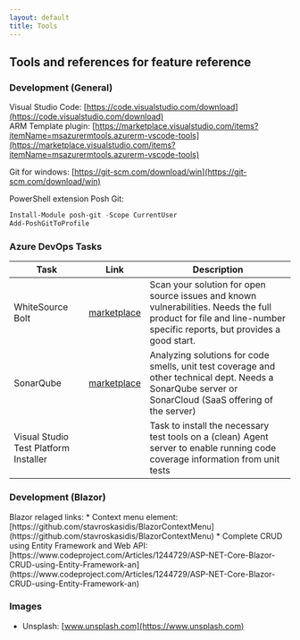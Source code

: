 ```yaml
---
layout: default
title: Tools
---
```

<style>
    .pnl{float:left;margin-right:7px;}
</style>

<div class="row">
<div class="col-md-12">
<div class="panel panel-default">
<div class="panel-heading" markdown="1">

## Tools and references for feature reference
<div>

</div>
</div>
</div>

<div class="row">
<div class="col-md-12">
<div class="panel panel-default">
<div class="panel-heading" markdown="1">

### Development (General)
</div>
<div class="panel-body" markdown="1">

Visual Studio Code: [https://code.visualstudio.com/download](https://code.visualstudio.com/download)  
ARM Template plugin: [https://marketplace.visualstudio.com/items?itemName=msazurermtools.azurerm-vscode-tools](https://marketplace.visualstudio.com/items?itemName=msazurermtools.azurerm-vscode-tools)  

Git for windows: [https://git-scm.com/download/win](https://git-scm.com/download/win)  

PowerShell extension Posh Git:
``` powershell
Install-Module posh-git -Scope CurrentUser
Add-PoshGitToProfile
```

</div>
</div>
</div>
</div>


<div class="row">
<div class="col-md-12">
<div class="panel panel-default">
<div class="panel-heading" markdown="1">

### Azure DevOps Tasks
</div>
<div class="panel-body" markdown="1">

|Task|Link|Description|
|---|---|---|
|WhiteSource Bolt|[marketplace](https://marketplace.visualstudio.com/items?itemName=whitesource.ws-bolt)|Scan your solution for open source issues and known vulnerabilities. Needs the full product for file and line-number specific reports, but provides a good start.|
|SonarQube|[marketplace](https://marketplace.visualstudio.com/items?itemName=SonarSource.sonarqube)|Analyzing solutions for code smells, unit test coverage and other technical dept. Needs a SonarQube server or SonarCloud (SaaS offering of the server)|
|Visual Studio Test Platform Installer||Task to install the necessary test tools on a (clean) Agent server to enable running code coverage information from unit tests|
</div>
</div>
</div>
</div>


<div class="row">
<div class="col-md-12">
<div class="panel panel-default">
<div class="panel-heading" markdown="1">

### Development (Blazor)
</div>
<div class="panel-body" markdown="1">
Blazor relaged links:
* Context menu element: [https://github.com/stavroskasidis/BlazorContextMenu](https://github.com/stavroskasidis/BlazorContextMenu)
* Complete CRUD using Entity Framework and Web API: [https://www.codeproject.com/Articles/1244729/ASP-NET-Core-Blazor-CRUD-using-Entity-Framework-an](https://www.codeproject.com/Articles/1244729/ASP-NET-Core-Blazor-CRUD-using-Entity-Framework-an)

</div>
</div>
</div>
</div>


<div class="row">
<div class="col-md-12">
<div class="panel panel-default">
<div class="panel-heading" markdown="1">

### Images
</div>
<div class="panel-body" markdown="1">

* Unsplash: [www.unsplash.com](https://www.unsplash.com)
</div>
</div>
</div>
</div>
